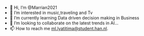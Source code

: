 - 👋 Hi, I’m @Marrian2021
- 👀 I’m interested in music,traveling and Tv 
- 🌱 I’m currently learning Data driven decision making in Business
- 💞️ I’m looking to collaborate on the latest trends in AI...
- 📫 How to reach me ml.lyatitima@student.han.nl.

<!---
Marrian2021/Marrian2021 is a ✨ special ✨ repository because its `README.md` (this file) appears on your GitHub profile.
You can click the Preview link to take a look at your changes.
--->
